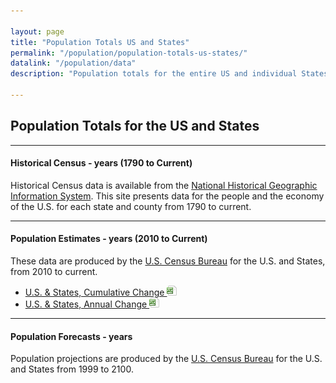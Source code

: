 ```yaml
---

layout: page
title: "Population Totals US and States"
permalink: "/population/population-totals-us-states/"
datalink: "/population/data"
description: "Population totals for the entire US and individual States."

---
```


## Population Totals for the US and States

- - -

#### Historical Census - years (1790 to Current)

Historical Census data is available from the [National Historical Geographic Information System](https://www.nhgis.org/). This site presents data for the people and the economy of the U.S. for each state and county from 1790 to current. 

- - -

#### Population Estimates - years (2010 to Current)

These data are produced by the [U.S. Census Bureau](https://www.census.gov/programs-surveys/popest.html) for the U.S. and States, from 2010 to current.

- [U.S. & States, Cumulative Change ![xls](/images/page_white_excel.png 'download xls file')](https://drive.google.com/uc?export=download&id=0B_M7zgfu2piFWGNTR2EyQkFmZ1k)
- [U.S. & States, Annual Change ![xls](/images/page_white_excel.png 'download xls file')](https://drive.google.com/uc?export=download&id=0B_M7zgfu2piFZ3htcFJfOGhlSkk)

- - -

#### Population Forecasts - years

Population projections are produced by the [U.S. Census Bureau](https://www.census.gov/programs-surveys/popproj.html) for the U.S. and States from 1999 to 2100.
